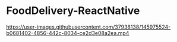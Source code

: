 # FoodDelivery-ReactNative


https://user-images.githubusercontent.com/37938138/145975524-b0681402-4856-442c-8034-ce2d3e08a2ea.mp4
